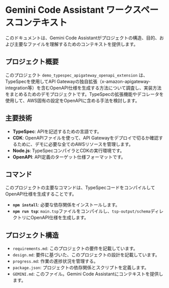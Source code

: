 # Gemini Code Assistant ワークスペースコンテキスト

このドキュメントは、Gemini Code Assistantがプロジェクトの構造、目的、および主要なファイルを理解するためのコンテキストを提供します。

## プロジェクト概要

このプロジェクト `demo_typespec_apigateway_openapi_extension` は、TypeSpecを使用してAPI Gatewayの独自拡張（x-amazon-apigateway-integration等）を含むOpenAPI仕様を生成する方法について調査し、実装方法をまとめるためのデモプロジェクトです。TypeSpecの拡張機能やデコレータを使用して、AWS固有の設定をOpenAPIに含める手法を検討します。

## 主要技術

- **TypeSpec**: APIを記述するための言語です。
- **CDK**: OpenAPIファイルを使って、API Gatewayをデプロイで切るか確認するために、デモに必要な全てのAWSリソースを管理します。
- **Node.js**: TypeSpecコンパイラとCDKの実行環境です。
- **OpenAPI**: API定義のターゲット仕様フォーマットです。

## コマンド

このプロジェクトの主要なコマンドは、TypeSpecコードをコンパイルしてOpenAPI仕様を生成することです。

- **`npm install`**: 必要な依存関係をインストールします。
- **`npm run tsp`**: `main.tsp`ファイルをコンパイルし、`tsp-output/schema`ディレクトリにOpenAPI仕様を生成します。

## プロジェクト構造

- `requirements.md`: このプロジェクトの要件を記載しています。
- `design.md`: 要件に基づいた、このプロジェクトの設計を記載しています。
- `progress.md`: 作業の進捗状況を管理する。
- `package.json`: プロジェクトの依存関係とスクリプトを定義します。
- `GEMINI.md`: このファイル。Gemini Code Assistantにコンテキストを提供します。
